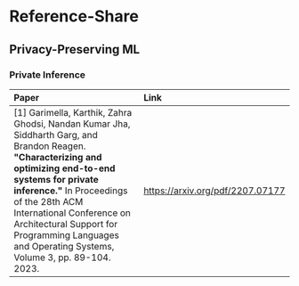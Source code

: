 # Reference-Share

## Privacy-Preserving ML
### Private Inference
|Paper | Link |
|:-----|:-----|
|[1] Garimella, Karthik, Zahra Ghodsi, Nandan Kumar Jha, Siddharth Garg, and Brandon Reagen. **"Characterizing and optimizing end-to-end systems for private inference."** In Proceedings of the 28th ACM International Conference on Architectural Support for Programming Languages and Operating Systems, Volume 3, pp. 89-104. 2023. | https://arxiv.org/pdf/2207.07177|